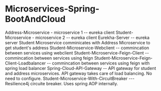 # Microservices-Spring-BootAndCloud
Address-Microservice - microservice 1 -- eureka client
Student-Microservice - microservice 2 -- eureka client
Eurekha-Server -- eureka server
Student Microservice comminicates with Address Microservice to get student's address
Student-Microservice-Webclient -- commincation between services using webclient
Student-Microservice-Feign-Client -- commincation between services using feign
Student-Microservice-Feign-Client-Loadbalancer -- commincation between services using feign with spring load balancer
Spring-Cloud-API-Gateway -- API gateway for student and address microservices. API gateway takes care of load balancing. No need to configure.
Student-Microservice-With-CircuitBreaker --- Resilience4j circuite breaker. Uses spring AOP internally.
